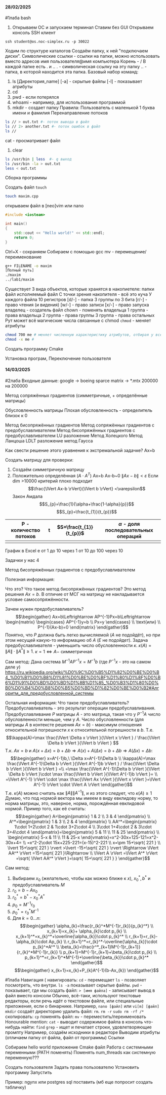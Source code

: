 #### 28/02/2025
#1лаба
bash
1. Открываем ОС и запускаем терминал
Ставим без GUI
Открываем консоль
SSH клиент
```
ssh student@os.noc-simplex.ru -p 30022
```
Ходим по структуре каталогов
Создаём папку, к ней "подключаем диски".
Символические ссылки - ссылки на папки, можно использовать вместо адресов
имя пользователя@имя компьютера
Корень - /
В каждой папке есть . и ..
. - символическая ссылку на эту папку
.. - папка, в которой находится эта папка.
Базовый набор команд:
1. ls
[Директория_name] 
[-a]  - скрытые файлы
[-l] - показывает атрибуты
2. cd
3. pwd - если потерялся
4. whoami - например, для использования программой
5. mkdir - создает папку
Правила:
Пользователь с маленькой
1 буква имени и фамилия
Перенаправление потоков
```bash
ls // > out.txt #- поток вывода в файл
ls // 2> another.txt #- поток ошибок в файл
ls //
```
 cat - просматривает файл
 1. clear
```bash
ls /usr/bin | less  #- q выход
ls /usr/bin -la > out.txt
less < out.txt
```
Сборка программы


Создать файл 
`touch` 
```bash
touch maxim.cpp
```
открываем файл в [neo]vim или nano
```cpp
#include <iosteam>

int main()
{
	std::cout << "Hello world!" << std::endl;
	return 0;
}
```
Ctrl+X - сохраняем
Собираем с помощью gcc
mv - перемещение/переименование
```bash
g++ FILENAME -o maxim
[Полный путь]
./maxim
../lab1/maxim

```
Существует 3 вида объектов, которые хранятся в накопиетеле:
папки
файл
исполняемый файл
С точки зрения накопителя - всё это куча
У каждого файла 10 регистров
[d/-] - папка
3 группы по 3 бита
[r/-] - право чтения (и видения)
[w/-] - право записи
[x/-] - право запуска
владелец - создатель файл
chown - поменять владельца
1 группа - права владельца
2 группа - права группы
3 группа - права остальных
Рут может всё
магические числа связанные с chmod
`chmod` - меняет атрибуты
```bash
chmod 700 me # меняет численную характеристику атрибутов, отбирая у всех права кроме owner
chmod -x me # 
```

Создать программу
Cmake 

Установка програм,
Переключение пользователя

#### 14/03/2025

#2лаба
Входные данные:
google -> boeing sparce matrix -> \*.mtx
200000 на 200000

Метод сопряжённых градиентов (симметричные, + определённые матрицы)

Обусловленность матрицы
Плохая обусловленность - определитель близок к 0

Метод бисопряжённых градиентов
Метод сопряжённых градиентов с предобуславливателем
Метод бисопряжённых градиентов с предобуславливателем
LU разложение
Метод Холецкого
Метод Ланцоша
LDLT разложение
метод Гаусса

Как свести решение этого уравнения к экстремальной задачке?
Ax=b

Создать матрицу для проверки:
1. Создаём симметричную матрицу
2. Положительно определённая ($A\cdot A^T$)
Ax=b
Ax-b~0
$\lVert Ax-b \rVert<\varepsilon$
Если dim >10000 критерий плохо подходит
$$\frac{\lVert Ax-b \rVert}{\lVert b \rVert} <\varepsilon$$
Закон Амдала
$$S_{p}=\frac{1}{\alpha+\frac{1-\alpha}{p}}$$
$$S_{p}=\frac{t_{1}}{t_{p}}$$



| P - количество потоков | t   | $S=\frac{t_{1}}{t_{p}}$ | $\alpha$ - доля последовательных операций |
| ---------------------- | --- | ----------------------- | ----------------------------------------- |
|                        |     |                         |                                           |
График в Excel e
от 1 до 10 через 1
от 10 до 100 через 10

Задачки
у нас 4

Метод бисопряжённых градиентов с предобуславливателем

Полезная информация:

Что это?
Что такое метод бисопряжённых градиентов?
Это метод решения $Ax=b$.
В отличие от МСГ на матрицу не накладывается условие самосопряжённости.

Зачем нужен предобуславливатель?
$$\begin{gather}
Ax=b\Leftrightarrow AP^{-1}Px=b\Leftrightarrow \begin{matrix}
\begin{cases}
AP^{-1}y=b \\
Px=y
\end{cases} \\
\text{или} \\
P^{-1}(Ax-b)=0
\end{matrix}
\end{gather}$$
Понятно, что $P$ должна быть легко вычисляемой ($A$ не подойдёт), но при этом несущей какую-то информацию об $A$ ($E$ не подойдет).
Задача предобуславливателя - уменьшить число обусловленности $\kappa$.
$\kappa(A)=\lVert A \rVert\cdot \lVert A^* \rVert\geq 1$. $\kappa=1\Leftrightarrow A-$ симметричная 

Сам метод:
Дана система $M^{-1}AP^{-1}x=M^{-1}b$ (где $P^{-1}x$ - это на самом деле $y$)
https://ru.wikipedia.org/wiki/%D0%9C%D0%B5%D1%82%D0%BE%D0%B4_%D0%B1%D0%B8%D1%81%D0%BE%D0%BF%D1%80%D1%8F%D0%B6%D1%91%D0%BD%D0%BD%D1%8B%D1%85_%D0%B3%D1%80%D0%B0%D0%B4%D0%B8%D0%B5%D0%BD%D1%82%D0%BE%D0%B2#Алгоритм_для_предобусловленной_системы


Остальная информация:
Что такое предобуславливатель?
Предобуславливатель - это результат операции предобуславливания.
Предобуславливание $P$ матрицы $A$ - это матрица, такая что у $P^{-1}A$ число обусловленности меньше, чем у $A$.
Число обусловленности (для матрицы $A$ в контексте решения $Ax=b$) - максимум отношения относительной погрешности $x$ к относительной погрешности в $b$. Т.е.
$$\kappa(A)=\max \frac{\lVert \Delta x \rVert }{\lVert x \rVert } / \frac{\lVert \Delta b \rVert }{\lVert b \rVert }  $$
Т.к. $Ax=b$ и $A(x+\Delta x)=b+\Delta b \Rightarrow A(x)+A(\Delta x)=b+\Delta b\Rightarrow A(\Delta x)=\Delta b$:
$$\begin{gather}
x=A^{-1}b,\ \Delta x=A^{-1}\Delta b \\
\kappa(A)=\max \frac{\lVert A^{-1}\Delta b \rVert }{\lVert A^{-1}b \rVert } / \frac{\lVert \Delta b \rVert }{\lVert b \rVert } =\\
=\max \frac{\lVert A^{-1}\Delta b \rVert }{\lVert \Delta b \rVert }\cdot \max \frac{\lVert b \rVert }{\lVert A^{-1}b \rVert }= \\
=\lVert A^{-1} \rVert \cdot \max \frac{\lVert Ax \rVert }{\lVert x \rVert }=\lVert A^{-1} \rVert \cdot \lVert A \rVert 
\end{gather}$$
Т.е. $\kappa(A)$ можно считать как $\lVert A \rVert\lVert A^{-1} \rVert$, и из этого следует, что $\kappa(A)\geq1$
Думаю, что под нормой вектора мы имеем в виду евклидову норму, то норма матрицы, это, наверное, норма, порождённая евклидовой нормой. Пример того, как её считать:
$$\begin{gather}
A=\begin{pmatrix}
1 & 2 \\
3 & 4
\end{pmatrix} \\
A^*=\begin{pmatrix}
1 & 3 \\
2 & 4
\end{pmatrix} \\
AA^*=\begin{pmatrix}
1\cdot 1+2\cdot 2 & 1\cdot 3+2\cdot 4 \\
3\cdot 1+4\cdot 2 & 3\cdot 3+4\cdot 4
\end{pmatrix}=\begin{pmatrix}
5 & 11 \\
11 & 25
\end{pmatrix}
 \\
\begin{vmatrix}
5-x & 11 \\
11 & 25-x
\end{vmatrix}=x^2-30x+125-121=x^2-30x+4= \\
=x^2-2\cdot 15x+225-221=(x-15)^2-221 \\
x=\pm 15+\sqrt{ 221 }  \\
\lvert 15+\sqrt{ 221 } \rvert >\lvert -15+\sqrt{ 221 } \rvert \Rightarrow \lVert AA^* \rVert =15+\sqrt{ 221 }\Rightarrow  \\
\lVert A \rVert =\lVert A^* \rVert =\sqrt{ \lVert AA^* \rVert  }=\sqrt{ 15+\sqrt{ 221 } }
\end{gather}$$

Сам метод:
1. Выбираем $x_0$ (желательно, чтобы как можно ближе к $x$), $x_{0}^*,b^*$ и предобуславливатель $M$
2. $r_{0}=b-Ax_{0}$
3. $r_{0}^*=b^*-x_{0}^*A^*$
4. $p_{0}=M^{-1}r_{0}$
5. $p_{0}^*=r_{0}^*M^{-1}$
6. Для $k=0\ldots n$:
$$\begin{gather}
\alpha_{k}=\frac{r_{k}^*M^{-1}r_{k}}{p_{k}^*} \\
x_{k+1}=x_{k}+ \alpha_{k}\cdot p_{k} \\
x_{k+1}^*=x_{k}^*+\overline{\alpha_{k}}\cdot p_{k}^* \\
r_{k+1}=r_{k}-\alpha_{k}\cdot Ap_{k} \\
r_{k+1}^*=r_{k}^*-\overline{\alpha_{k}}\cdot p_{k}^*A^* \\
\beta_{k}=\frac{r^*_{k+1}M^{-1}r_{k+1}}{r_{k}^*M^{-1}r_{k}} \\
p_{k+1}=M^{-1}r_{k+1}+\beta_{k}\cdot p_{k} \\
p_{k+1}^*=r_{k+1}^*M^{-1}+\overline{\beta_{k}}\cdot p_{k}^*
\end{gather}$$
$$\begin{gather}
x_{k+1}=x_{k}+P_{k}A^{-1}(b-Ax_{k}) 
\end{gather}$$

#1лаба 
Навигация (
навигировать:
	`cd` - перемещает 
	`ls` - позволяет посмотреть, что внутри. `ls -a` показывает скрытые файлы.
	`pwd` - показывает, где мы
создать файл:
	`> [имя файла]` - записывает вывод в файл вместо консоли
	Обычно, всё-таки, используют текстовые редакторы, если речь идёт о текстовом файле, или специальные приложения, если о бинарнике. Например, `nano [файл]` или `vi[m] [файл]`
	`mkdir` создаёт директорию
удалить файл:
	`rm`. `rm -r`
	`sudo rm -rf /*`
скопировать:
	`cp`
поменять файл:
	`mv` - переместить/переименовать
Honourable mention:
	`cat` - выводит содержимое файла в консоль
что-нибудь найти:
	`find`
	`grep` - ищет и печатает строки, удовлетворяющие промпту
Например, создаём исходники в редакторе
Выводим атрибуты (отличаем папку от файла, файл от программы)
Ссылки

Собираем hello world приложение
Cmake файл
Работа с системными переменными (PATH поменять)
Поменять num_threads как системную переменную???

Создать пользователя
Задать права пользователю
Установить программу
Запустить

Пример: ngynx или postgres sql поставить (мб еще попросит создать табличку)



